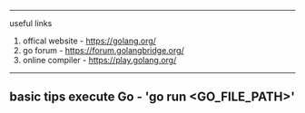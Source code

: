 -----------------------------------------------------------
useful links
1. offical website - https://golang.org/
2. go forum - https://forum.golangbridge.org/
3. online compiler - https://play.golang.org/
-----------------------------------------------------------
basic tips
execute Go - 'go run <GO_FILE_PATH>'
-----------------------------------------------------------